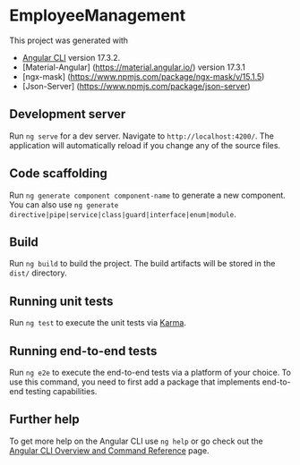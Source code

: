 # EmployeeManagement

This project was generated with 
- [Angular CLI](https://github.com/angular/angular-cli) version 17.3.2.
- [Material-Angular] (https://material.angular.io/) version 17.3.1
- [ngx-mask] (https://www.npmjs.com/package/ngx-mask/v/15.1.5)
- [Json-Server] (https://www.npmjs.com/package/json-server)

## Development server

Run `ng serve` for a dev server. Navigate to `http://localhost:4200/`. The application will automatically reload if you change any of the source files.

## Code scaffolding

Run `ng generate component component-name` to generate a new component. You can also use `ng generate directive|pipe|service|class|guard|interface|enum|module`.

## Build

Run `ng build` to build the project. The build artifacts will be stored in the `dist/` directory.

## Running unit tests

Run `ng test` to execute the unit tests via [Karma](https://karma-runner.github.io).

## Running end-to-end tests

Run `ng e2e` to execute the end-to-end tests via a platform of your choice. To use this command, you need to first add a package that implements end-to-end testing capabilities.

## Further help

To get more help on the Angular CLI use `ng help` or go check out the [Angular CLI Overview and Command Reference](https://angular.io/cli) page.
